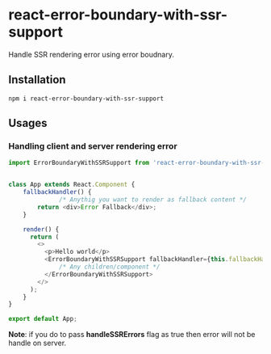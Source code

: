 # react-error-boundary-with-ssr-support

Handle SSR rendering error using error boudnary.

## Installation
```
npm i react-error-boundary-with-ssr-support
```

## Usages

### Handling client and server rendering error

```js
import ErrorBoundaryWithSSRSupport from 'react-error-boundary-with-ssr-support';


class App extends React.Component {
	fallbackHandler() {
              /* Anythig you want to render as fallback content */
		return <div>Error Fallback</div>;
	}

	render() {
	  return (
		<>
		  <p>Hello world</p>
		  <ErrorBoundaryWithSSRSupport fallbackHandler={this.fallbackHandler} handleSSRErrors>
			  /* Any children/component */
		  </ErrorBoundaryWithSSRSupport>
		</>
	  );
	}
}

export default App;
```
**Note**: if you do to pass **handleSSRErrors** flag as true then error will not be handle on server.

